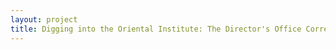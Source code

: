 ```yaml
--- 
layout: project 
title: Digging into the Oriental Institute: The Director's Office Correspondence of James Henry Breasted, 1916â€“1935
---
```



